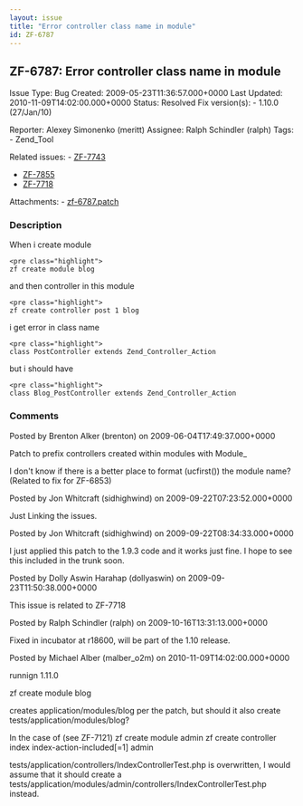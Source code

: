 ```yaml
---
layout: issue
title: "Error controller class name in module"
id: ZF-6787
---
```


ZF-6787: Error controller class name in module
----------------------------------------------

 Issue Type: Bug Created: 2009-05-23T11:36:57.000+0000 Last Updated: 2010-11-09T14:02:00.000+0000 Status: Resolved Fix version(s): - 1.10.0 (27/Jan/10)
 
 Reporter:  Alexey Simonenko (meritt)  Assignee:  Ralph Schindler (ralph)  Tags: - Zend\_Tool
 
 Related issues: - [ZF-7743](/issues/browse/ZF-7743)
- [ZF-7855](/issues/browse/ZF-7855)
- [ZF-7718](/issues/browse/ZF-7718)
 
 Attachments: - [zf-6787.patch](/issues/secure/attachment/11981/zf-6787.patch)
 
### Description

When i create module

 
    <pre class="highlight">
    zf create module blog


and then controller in this module

 
    <pre class="highlight">
    zf create controller post 1 blog


i get error in class name

 
    <pre class="highlight">
    class PostController extends Zend_Controller_Action


but i should have

 
    <pre class="highlight">
    class Blog_PostController extends Zend_Controller_Action


 

 

### Comments

Posted by Brenton Alker (brenton) on 2009-06-04T17:49:37.000+0000

Patch to prefix controllers created within modules with Module\_

I don't know if there is a better place to format (ucfirst()) the module name? (Related to fix for ZF-6853)

 

 

Posted by Jon Whitcraft (sidhighwind) on 2009-09-22T07:23:52.000+0000

Just Linking the issues.

 

 

Posted by Jon Whitcraft (sidhighwind) on 2009-09-22T08:34:33.000+0000

I just applied this patch to the 1.9.3 code and it works just fine. I hope to see this included in the trunk soon.

 

 

Posted by Dolly Aswin Harahap (dollyaswin) on 2009-09-23T11:50:38.000+0000

This issue is related to ZF-7718

 

 

Posted by Ralph Schindler (ralph) on 2009-10-16T13:31:13.000+0000

Fixed in incubator at r18600, will be part of the 1.10 release.

 

 

Posted by Michael Alber (malber\_o2m) on 2010-11-09T14:02:00.000+0000

runnign 1.11.0

zf create module blog

creates application/modules/blog per the patch, but should it also create tests/application/modules/blog?

In the case of (see ZF-7121) zf create module admin zf create controller index index-action-included[=1] admin

tests/application/controllers/IndexControllerTest.php is overwritten, I would assume that it should create a tests/application/modules/admin/controllers/IndexControllerTest.php instead.

 

 